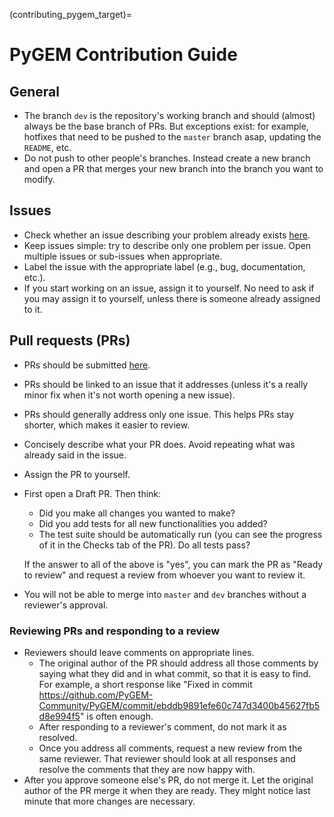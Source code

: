 (contributing_pygem_target)=
# PyGEM Contribution Guide
## General
- The branch `dev` is the repository's working branch and should (almost) always be the base branch of PRs. But exceptions exist: for example, hotfixes that need to be pushed to the `master` branch asap, updating the `README`, etc.
- Do not push to other people's branches. Instead create a new branch and open a PR that merges your new branch into the branch you want to modify.

## Issues
- Check whether an issue describing your problem already exists [here](https://github.com/PyGEM-Community/PyGEM/issues).
- Keep issues simple: try to describe only one problem per issue. Open multiple issues or sub-issues when appropriate.
- Label the issue with the appropriate label (e.g., bug, documentation, etc.).
- If you start working on an issue, assign it to yourself. No need to ask if you may assign it to yourself, unless there is someone already assigned to it.

## Pull requests (PRs)
- PRs should be submitted [here](https://github.com/PyGEM-Community/PyGEM/pulls).
- PRs should be linked to an issue that it addresses (unless it's a really minor fix when it's not worth opening a new issue).
- PRs should generally address only one issue. This helps PRs stay shorter, which makes it easier to review.
- Concisely describe what your PR does. Avoid repeating what was already said in the issue.
- Assign the PR to yourself.
- First open a Draft PR. Then think:
    - Did you make all changes you wanted to make?
    - Did you add tests for all new functionalities you added?
    - The test suite should be automatically run (you can see the progress of it in the Checks tab of the PR). Do all tests pass?
  
  If the answer to all of the above is "yes", you can mark the PR as "Ready to review" and request a review from whoever you want to review it.
- You will not be able to merge into `master` and `dev` branches without a reviewer's approval.

### Reviewing PRs and responding to a review
- Reviewers should leave comments on appropriate lines. 
  - The original author of the PR should address all those comments by saying what they did and in what commit, so that it is easy to find. For example, a short response like "Fixed in commit https://github.com/PyGEM-Community/PyGEM/commit/ebddb9891efe60c747d3400b45627fb5d8e994f5" is often enough. 
  - After responding to a reviewer's comment, do not mark it as resolved.
  - Once you address all comments, request a new review from the same reviewer. That reviewer should look at all responses and resolve the comments that they are now happy with.
- After you approve someone else's PR, do not merge it. Let the original author of the PR merge it when they are ready. They might notice last minute that more changes are necessary.
